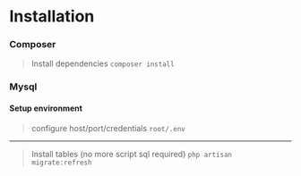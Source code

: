 # Installation

### Composer

> Install dependencies
`composer install`

### Mysql

#### Setup environment

> configure host/port/credentials `root/.env`
----
> Install tables (no more script sql required)
`php artisan migrate:refresh`